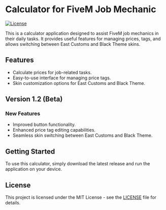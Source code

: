 # Calculator for FiveM Job Mechanic

[![License](https://img.shields.io/badge/license-MIT-blue.svg)](LICENSE)

This is a calculator application designed to assist FiveM job mechanics in their daily tasks. It provides useful features for managing prices, tags, and allows switching between East Customs and Black Theme skins.

## Features

- Calculate prices for job-related tasks.
- Easy-to-use interface for managing price tags.
- Skin customization options for East Customs and Black Theme.

## Version 1.2 (Beta)

### New Features
- Improved button functionality.
- Enhanced price tag editing capabilities.
- Seamless skin switching between East Customs and Black Theme.

## Getting Started

To use this calculator, simply download the latest release and run the application on your device.

## License

This project is licensed under the MIT License - see the [LICENSE](LICENSE) file for details.
